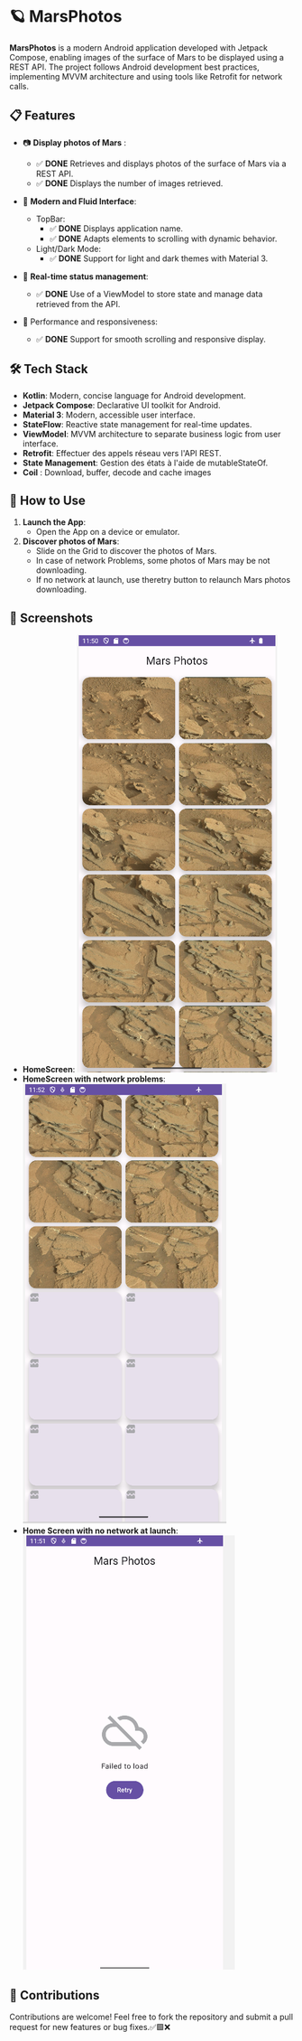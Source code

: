 # 🪐 **MarsPhotos**
**MarsPhotos** is a modern Android application developed with Jetpack Compose, enabling images of the surface of Mars to be displayed using a REST API. The project follows Android development best practices, implementing MVVM architecture and using tools like Retrofit for network calls.

## 📋 **Features**
   - 📷 **Display photos of Mars** :

      - ✅ **DONE** Retrieves and displays photos of the surface of Mars via a REST API.
      - ✅ **DONE** Displays the number of images retrieved.

   - 🎨 **Modern and Fluid Interface**:

      - TopBar:
         - ✅ **DONE** Displays application name.
         - ✅ **DONE** Adapts elements to scrolling with dynamic behavior.
      - Light/Dark Mode:
         - ✅ **DONE** Support for light and dark themes with Material 3.

   - 🔄 **Real-time status management**:

      - ✅ **DONE** Use of a ViewModel to store state and manage data retrieved from the API. 

   - 🚀 Performance and responsiveness:
   
      - ✅ **DONE** Support for smooth scrolling and responsive display.             

## 🛠️ **Tech Stack**
   - **Kotlin**: Modern, concise language for Android development.
   - **Jetpack Compose**: Declarative UI toolkit for Android.
   - **Material 3**: Modern, accessible user interface.
   - **StateFlow**: Reactive state management for real-time updates.
   - **ViewModel**: MVVM architecture to separate business logic from user interface.
   - **Retrofit**: Effectuer des appels réseau vers l'API REST.
   - **State Management**: Gestion des états à l'aide de mutableStateOf.
   - **Coil** : Download, buffer, decode and cache images
   
## 🚀 **How to Use**
1. **Launch the App**: 
   - Open the App on a device or emulator.
2. **Discover photos of Mars**:
   - Slide on the Grid to discover the photos of Mars.
   - In case of network Problems, some photos of Mars may be not downloading.
   - If no network at launch, use theretry button to relaunch Mars photos downloading.

   
## 📸 **Screenshots**
- **HomeScreen**:
  ![Home Screen](screenshots/MarsPhotos1.png)
- **HomeScreen with network problems**:
  ![Network Problems Home Screen](screenshots/MarsPhotos2.png)
- **Home Screen with no network at launch**:
  ![No Network Home Screen](screenshots/MarsPhotos3.png)

## 🤝 **Contributions**
Contributions are welcome! Feel free to fork the repository and submit a pull request for new features or bug fixes.✅🟩❌